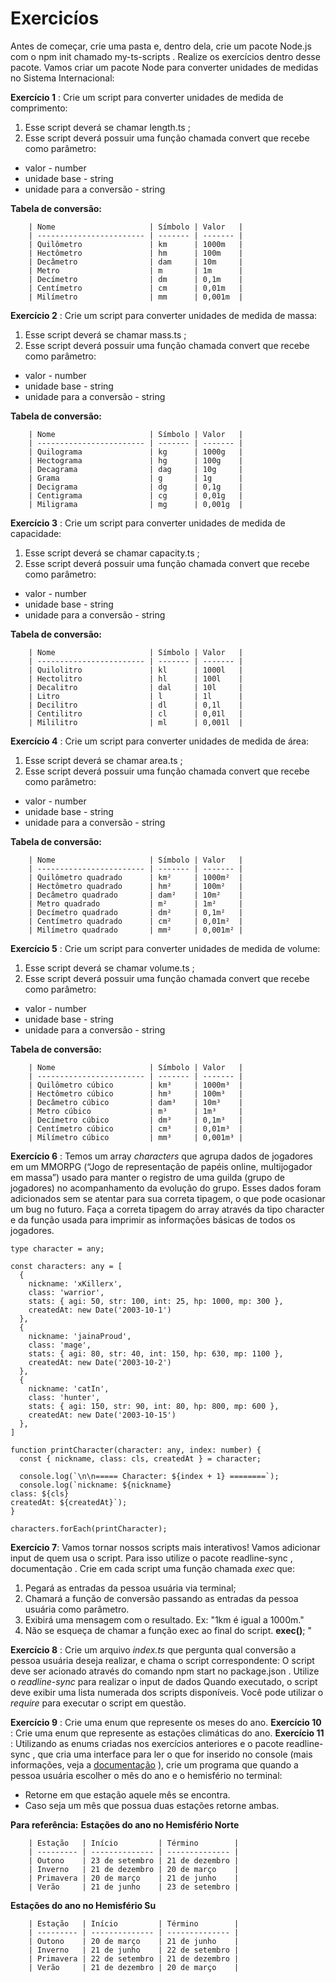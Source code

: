 # Exercicíos

Antes de começar, crie uma pasta e, dentro dela, crie um pacote Node.js com o npm init chamado my-ts-scripts . Realize os exercícios dentro desse pacote.
Vamos criar um pacote Node para converter unidades de medidas no Sistema Internacional:

**Exercício 1** : Crie um script para converter unidades de medida de comprimento:
1. Esse script deverá se chamar length.ts ;
2. Esse script deverá possuir uma função chamada convert que recebe como parâmetro:
  * valor - number
  * unidade base - string
  * unidade para a conversão - string

**Tabela de conversão:**

```
    | Nome                     | Símbolo | Valor   |
    | ------------------------ | ------- | ------- |
    | Quilômetro               | km      | 1000m   |
    | Hectômetro               | hm      | 100m    |
    | Decâmetro                | dam     | 10m     |
    | Metro                    | m       | 1m      |
    | Decímetro                | dm      | 0,1m    |
    | Centímetro               | cm      | 0,01m   |
    | Milímetro                | mm      | 0,001m  |
```

**Exercício 2** : Crie um script para converter unidades de medida de massa:
1. Esse script deverá se chamar mass.ts ;
2. Esse script deverá possuir uma função chamada convert que recebe como parâmetro:
  * valor - number
  * unidade base - string
  * unidade para a conversão - string

**Tabela de conversão:**

```
    | Nome                     | Símbolo | Valor   |
    | ------------------------ | ------- | ------- |
    | Quilograma               | kg      | 1000g   |
    | Hectograma               | hg      | 100g    |
    | Decagrama                | dag     | 10g     |
    | Grama                    | g       | 1g      |
    | Decigrama                | dg      | 0,1g    |
    | Centigrama               | cg      | 0,01g   |
    | Miligrama                | mg      | 0,001g  |
```

**Exercício 3** : Crie um script para converter unidades de medida de capacidade:
1. Esse script deverá se chamar capacity.ts ;
2. Esse script deverá possuir uma função chamada convert que recebe como parâmetro:
  * valor - number
  * unidade base - string
  * unidade para a conversão - string

**Tabela de conversão:**
```
    | Nome                     | Símbolo | Valor   |
    | ------------------------ | ------- | ------- |
    | Quilolitro               | kl      | 1000l   |
    | Hectolitro               | hl      | 100l    |
    | Decalitro                | dal     | 10l     |
    | Litro                    | l       | 1l      |
    | Decilitro                | dl      | 0,1l    |
    | Centilitro               | cl      | 0,01l   |
    | Mililitro                | ml      | 0,001l  |
```

**Exercício 4** : Crie um script para converter unidades de medida de área:
1. Esse script deverá se chamar area.ts ;
2. Esse script deverá possuir uma função chamada convert que recebe como parâmetro:
  * valor - number
  * unidade base - string
  * unidade para a conversão - string

**Tabela de conversão:**

```
    | Nome                     | Símbolo | Valor   |
    | ------------------------ | ------- | ------- |
    | Quilômetro quadrado      | km²     | 1000m²  |
    | Hectômetro quadrado      | hm²     | 100m²   |
    | Decâmetro quadrado       | dam²    | 10m²    |
    | Metro quadrado           | m²      | 1m²     |
    | Decímetro quadrado       | dm²     | 0,1m²   |
    | Centímetro quadrado      | cm²     | 0,01m²  |
    | Milímetro quadrado       | mm²     | 0,001m² |
```

**Exercício 5** : Crie um script para converter unidades de medida de volume:
1. Esse script deverá se chamar volume.ts ;
2. Esse script deverá possuir uma função chamada convert que recebe como parâmetro:
  * valor - number
  * unidade base - string
  * unidade para a conversão - string

**Tabela de conversão:**
```
    | Nome                     | Símbolo | Valor   |
    | ------------------------ | ------- | ------- |
    | Quilômetro cúbico        | km³     | 1000m³  |
    | Hectômetro cúbico        | hm³     | 100m³   |
    | Decâmetro cúbico         | dam³    | 10m³    |
    | Metro cúbico             | m³      | 1m³     |
    | Decímetro cúbico         | dm³     | 0,1m³   |
    | Centímetro cúbico        | cm³     | 0,01m³  |
    | Milímetro cúbico         | mm³     | 0,001m³ |
```

**Exercício 6** : Temos um array *characters* que agrupa dados de jogadores em um MMORPG (“Jogo de representação de papéis online, multijogador em massa”) usado para manter o registro de uma guilda (grupo de jogadores) no acompanhamento da evolução do grupo. Esses dados foram adicionados sem se atentar para sua correta tipagem, o que pode ocasionar um bug no futuro. Faça a correta tipagem do array através da tipo character e da função usada para imprimir as informações básicas de todos os jogadores.

```
type character = any;

const characters: any = [
  {
    nickname: 'xKillerx',
    class: 'warrior',
    stats: { agi: 50, str: 100, int: 25, hp: 1000, mp: 300 },
    createdAt: new Date('2003-10-1')
  },
  {
    nickname: 'jainaProud',
    class: 'mage',
    stats: { agi: 80, str: 40, int: 150, hp: 630, mp: 1100 },
    createdAt: new Date('2003-10-2')
  },
  {
    nickname: 'catIn',
    class: 'hunter',
    stats: { agi: 150, str: 90, int: 80, hp: 800, mp: 600 },
    createdAt: new Date('2003-10-15')
  },
]

function printCharacter(character: any, index: number) {
  const { nickname, class: cls, createdAt } = character;

  console.log(`\n\n===== Character: ${index + 1} ========`);
  console.log(`nickname: ${nickname}
class: ${cls}
createdAt: ${createdAt}`);
}

characters.forEach(printCharacter);
```

**Exercício 7**: Vamos tornar nossos scripts mais interativos! Vamos adicionar input de quem usa o script. Para isso utilize o pacote readline-sync , documentação .
Crie em cada script uma função chamada *exec* que:
1. Pegará as entradas da pessoa usuária via terminal;
2. Chamará a função de conversão passando as entradas da pessoa usuária como parâmetro.
3. Exibirá uma mensagem com o resultado. Ex: "1km é igual a 1000m."
4. Não se esqueça de chamar a função exec ao final do script. **exec()**; "

**Exercício 8** : Crie um arquivo *index.ts* que pergunta qual conversão a pessoa usuária deseja realizar, e chama o script correspondente:
O script deve ser acionado através do comando npm start no package.json .
Utilize o *readline-sync* para realizar o input de dados
Quando executado, o script deve exibir uma lista numerada dos scripts disponíveis.
Você pode utilizar o *require* para executar o script em questão.

**Exercício 9** : Crie uma enum que represente os meses do ano.
**Exercício 10** : Crie uma enum que represente as estações climáticas do ano.
**Exercício 11** : Utilizando as enums criadas nos exercícios anteriores e o pacote readline-sync , que cria uma interface para ler o que for inserido no console (mais informações, veja a [documentação](https://www.npmjs.com/package/readline-sync) ), crie um programa que quando a pessoa usuária escolher o mês do ano e o hemisfério no terminal:
  * Retorne em que estação aquele mês se encontra.
  * Caso seja um mês que possua duas estações retorne ambas.

**Para referência:**
**Estações do ano no Hemisfério Norte**

```
    | Estação   | Início         | Término        |
    | --------- | -------------- | -------------- |
    | Outono    | 23 de setembro | 21 de dezembro |
    | Inverno   | 21 de dezembro | 20 de março    |
    | Primavera | 20 de março    | 21 de junho    |
    | Verão     | 21 de junho    | 23 de setembro |
```

**Estações do ano no Hemisfério Su**
```
    | Estação   | Início         | Término        |
    | --------- | -------------- | -------------- |
    | Outono    | 20 de março    | 21 de junho    |
    | Inverno   | 21 de junho    | 22 de setembro |
    | Primavera | 22 de setembro | 21 de dezembro |
    | Verão     | 21 de dezembro | 20 de março    |
```